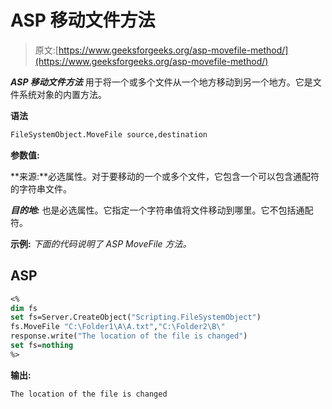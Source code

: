 # ASP 移动文件方法

> 原文:[https://www.geeksforgeeks.org/asp-movefile-method/](https://www.geeksforgeeks.org/asp-movefile-method/)

***ASP 移动文件方法*** 用于将一个或多个文件从一个地方移动到另一个地方。它是文件系统对象的内置方法。

**语法**

```vb
FileSystemObject.MoveFile source,destination
```

**参数值:**

**来源:**必选属性。对于要移动的一个或多个文件，它包含一个可以包含通配符的字符串文件。

***目的地:*** 也是必选属性。它指定一个字符串值将文件移动到哪里。它不包括通配符。

**示例:** *下面的代码说明了 ASP MoveFile 方法。*

## ASP

```vb
<%
dim fs
set fs=Server.CreateObject("Scripting.FileSystemObject")
fs.MoveFile "C:\Folder1\A\A.txt","C:\Folder2\B\"
response.write("The location of the file is changed")
set fs=nothing
%>
```

**输出:**

```vb
The location of the file is changed
```